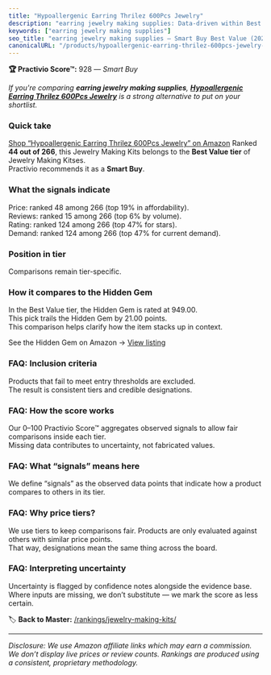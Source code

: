 ```yaml
---
title: "Hypoallergenic Earring Thrilez 600Pcs Jewelry"
description: "earring jewelry making supplies: Data-driven within Best Value ranking using the Practivio Score™. Positioned by quality, value, demand, findability, momentum."
keywords: ["earring jewelry making supplies"]
seo_title: "earring jewelry making supplies — Smart Buy Best Value (2025)"
canonicalURL: "/products/hypoallergenic-earring-thrilez-600pcs-jewelry-B08NW3Q36T/"
---
```


**🏆 Practivio Score™:** 928 — _Smart Buy_


*If you're comparing **earring jewelry making supplies**, **[Hypoallergenic Earring Thrilez 600Pcs Jewelry](https://www.amazon.com/dp/B08NW3Q36T?tag=practivio-20)** is a strong alternative to put on your shortlist.*
### Quick take
[Shop “Hypoallergenic Earring Thrilez 600Pcs Jewelry” on Amazon](https://www.amazon.com/dp/B08NW3Q36T?tag=practivio-20)
Ranked **44 out of 266**, this Jewelry Making Kits belongs to the **Best Value tier** of Jewelry Making Kitses.  
Practivio recommends it as a **Smart Buy**.

### What the signals indicate
Price: ranked 48 among 266 (top 19% in affordability).  
Reviews: ranked 15 among 266 (top 6% by volume).  
Rating: ranked 124 among 266 (top 47% for stars).  
Demand: ranked 124 among 266 (top 47% for current demand).

### Position in tier
Comparisons remain tier-specific.

### How it compares to the Hidden Gem
In the Best Value tier, the Hidden Gem is rated at 949.00.  
This pick trails the Hidden Gem by 21.00 points.  
This comparison helps clarify how the item stacks up in context.  

See the Hidden Gem on Amazon → [View listing](https://www.amazon.com/dp/B07DMMBY85?tag=practivio-20)

### FAQ: Inclusion criteria
Products that fail to meet entry thresholds are excluded.  
The result is consistent tiers and credible designations.

### FAQ: How the score works
Our 0–100 Practivio Score™ aggregates observed signals to allow fair comparisons inside each tier.  
Missing data contributes to uncertainty, not fabricated values.

### FAQ: What “signals” means here
We define “signals” as the observed data points that indicate how a product compares to others in its tier.

### FAQ: Why price tiers?
We use tiers to keep comparisons fair. Products are only evaluated against others with similar price points.  
That way, designations mean the same thing across the board.

### FAQ: Interpreting uncertainty
Uncertainty is flagged by confidence notes alongside the evidence base.  
Where inputs are missing, we don’t substitute — we mark the score as less certain.


🏷️ **Back to Master:** [/rankings/jewelry-making-kits/](/rankings/jewelry-making-kits/)

---
_Disclosure: We use Amazon affiliate links which may earn a commission. We don’t display live prices or review counts. Rankings are produced using a consistent, proprietary methodology._
